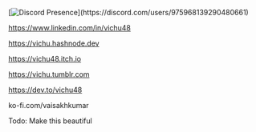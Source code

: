 <!--
Hello Mr.code thief
-->
[![Discord Presence](https://lanyard.cnrad.dev/api/975968139290480661?animated=:true&hideBadges=true&hideDiscrim=true&borderRadius=17px&idleMessage=Probably%20afk%20or%20doing%20something%20else...)](https://discord.com/users/975968139290480661)

https://www.linkedin.com/in/vichu48

https://vichu.hashnode.dev

https://vichu48.itch.io

https://vichu.tumblr.com

https://dev.to/vichu48

ko-fi.com/vaisakhkumar

Todo: Make this beautiful
